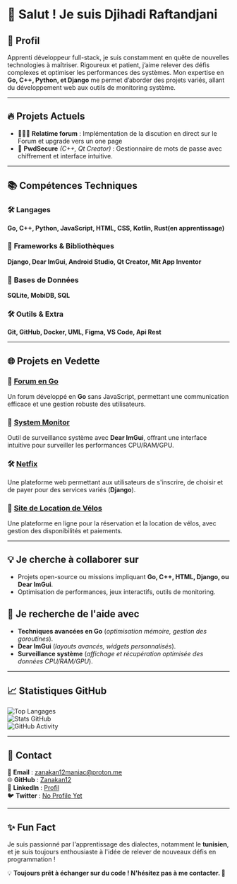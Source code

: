 # 👋 Salut ! Je suis Djihadi Raftandjani

## 🌟 **Profil**
Apprenti développeur full-stack, je suis constamment en quête de nouvelles technologies à maîtriser. Rigoureux et patient, j’aime relever des défis complexes et optimiser les performances des systèmes. Mon expertise en **Go, C++, Python, et Django** me permet d’aborder des projets variés, allant du développement web aux outils de monitoring système.

---

## 🔥 **Projets Actuels**  
- 👨🏾‍💻 **Relatime forum** : Implémentation de la discution en direct sur le Forum et upgrade vers un one page
- 🔑 **PwdSecure** *(C++, Qt Creator)* : Gestionnaire de mots de passe avec chiffrement et interface intuitive.

---

## 📚 **Compétences Techniques**

### 🛠️ **Langages**  
**Go, C++, Python, JavaScript, HTML, CSS, Kotlin, Rust(en apprentissage)**  

### 🎨 **Frameworks & Bibliothèques**  
**Django, Dear ImGui, Android Studio, Qt Creator, Mit App Inventor**  

### 📂 **Bases de Données**  
**SQLite, MobiDB, SQL**  

### 🛠️ **Outils & Extra**  
**Git, GitHub, Docker, UML, Figma, VS Code, Api Rest**  

---

## 🌐 **Projets en Vedette**  
### 🚀 [Forum en Go](https://github.com/Zanakan12/forum)  
Un forum développé en **Go** sans JavaScript, permettant une communication efficace et une gestion robuste des utilisateurs.  

### 🔄 [System Monitor](https://github.com/Zanakan12/system-monitor)  
Outil de surveillance système avec **Dear ImGui**, offrant une interface intuitive pour surveiller les performances CPU/RAM/GPU.  

### 🛠️ [Netfix](https://github.com/Zanakan12/netfix)  
Une plateforme web permettant aux utilisateurs de s'inscrire, de choisir et de payer pour des services variés (**Django**).  

### 🛵 [Site de Location de Vélos](https://github.com/Zanakan12/ZK12BIKE)  
Une plateforme en ligne pour la réservation et la location de vélos, avec gestion des disponibilités et paiements.

---

## 💡 **Je cherche à collaborer sur**  
- Projets open-source ou missions impliquant **Go, C++, HTML, Django, ou Dear ImGui**.  
- Optimisation de performances, jeux interactifs, outils de monitoring.  

## 🤖 **Je recherche de l'aide avec**  
- **Techniques avancées en Go** (*optimisation mémoire, gestion des goroutines*).  
- **Dear ImGui** (*layouts avancés, widgets personnalisés*).  
- **Surveillance système** (*affichage et récupération optimisée des données CPU/RAM/GPU*).  

---

## 📈 **Statistiques GitHub**  
![Top Langages](https://github-readme-stats.vercel.app/api/top-langs/?username=Zanakan12&layout=compact)  
![Stats GitHub](https://github-readme-stats.vercel.app/api?username=Zanakan12&show_icons=true&count_private=true&theme=radical)  
![GitHub Activity](https://github-readme-activity-graph.vercel.app/graph?username=Zanakan12&theme=react-dark)  

---

## 👤 **Contact**  
📧 **Email** : [zanakan12maniac@proton.me](mailto:zanakan12maniac@proton.me)  
🌐 **GitHub** : [Zanakan12](https://github.com/Zanakan12)  
💼 **LinkedIn** : [Profil](https://www.linkedin.com/in/raftandjani-djihadi-114200350)  
🐦 **Twitter** : [No Profile Yet](https://twitter.com/)  

---

## ✨ **Fun Fact**  
Je suis passionné par l'apprentissage des dialectes, notamment le **tunisien**, et je suis toujours enthousiaste à l'idée de relever de nouveaux défis en programmation !  

💡 **Toujours prêt à échanger sur du code ! N'hésitez pas à me contacter. 🚀**

